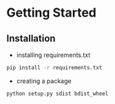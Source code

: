 # Getting Started

## Installation

- installing requirements.txt

```bash
pip install -r requirements.txt
```

- creating a package

```bash
python setup.py sdist bdist_wheel
```